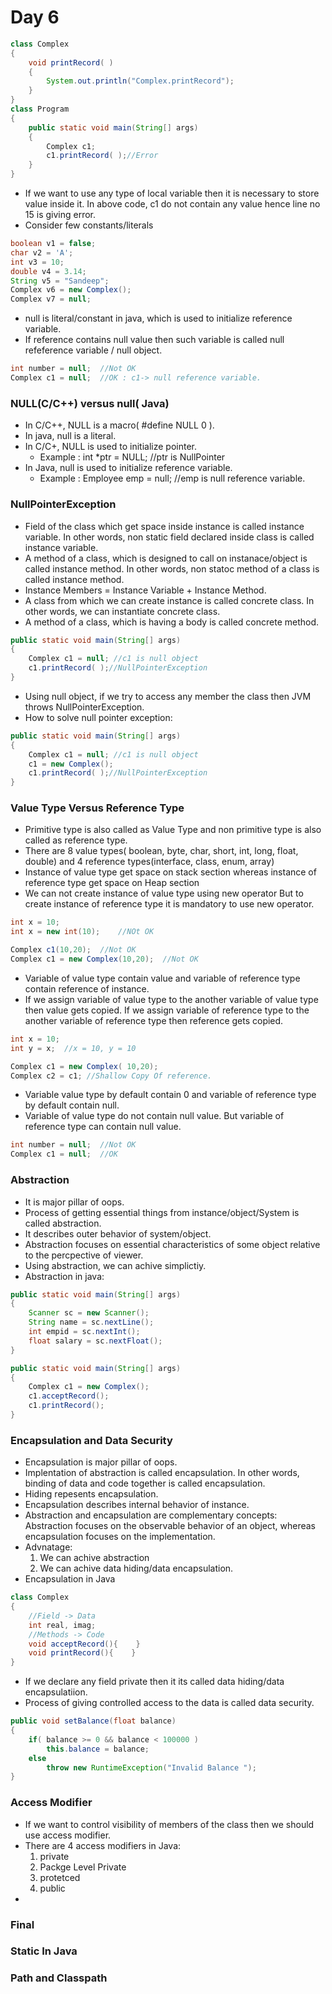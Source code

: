 # Day 6
```java
class Complex
{
    void printRecord( )
    {
        System.out.println("Complex.printRecord");
    }
}
class Program
{
    public static void main(String[] args) 
    {
        Complex c1;
        c1.printRecord( );//Error
    }
}
```
* If we want to use any type of local variable then it is necessary to store value inside it. In above code, c1 do not contain any value hence line no 15 is giving error.
* Consider few constants/literals
```java
boolean v1 = false;
char v2 = 'A';
int v3 = 10;
double v4 = 3.14;
String v5 = "Sandeep";
Complex v6 = new Complex();
Complex v7 = null;
```
* null is literal/constant in java, which is used to initialize reference variable.
* If reference contains null value then such variable is called null refeference variable / null object.
```java
int number = null;  //Not OK
Complex c1 = null;  //OK : c1-> null reference variable.
```
### NULL(C/C++) versus null( Java)
* In C/C++, NULL is a macro( #define NULL 0 ).
* In java, null is a literal.
* In C/C+, NULL is used to initialize pointer. 
    - Example : int *ptr = NULL;    //ptr is NullPointer
* In Java, null is used to initialize reference variable.
    - Example : Employee emp = null; //emp is null reference variable.
### NullPointerException
* Field of the class which get space inside instance is called instance variable. In other words, non static field declared inside class is called instance variable.
* A method of a class, which is designed to call on instanace/object is called instance method. In other words, non statoc method of a class is called instance method.
* Instance Members = Instance Variable + Instance Method.
* A class from which we can create instance is called concrete class. In other words, we can instantiate concrete class.
* A method of a class, which is having a body is called concrete method.
```java
public static void main(String[] args) 
{
    Complex c1 = null; //c1 is null object
    c1.printRecord( );//NullPointerException
}
```
* Using null object, if we try to access any member the class then JVM throws NullPointerException.
* How to solve null pointer exception:
```java
public static void main(String[] args) 
{
    Complex c1 = null; //c1 is null object
    c1 = new Complex();
    c1.printRecord( );//NullPointerException
}
```
### Value Type Versus Reference Type
* Primitive type is also called as Value Type and non primitive type is also called as reference type.
* There are 8 value types( boolean, byte, char, short, int, long, float, double) and 4 reference types(interface, class, enum, array)
* Instance of value type get space on stack section whereas instance of reference type get space on Heap section
* We can not create instance of value type using new operator But to create instance of reference type it is mandatory to use new operator.
```java
int x = 10;
int x = new int(10);    //NOt OK

Complex c1(10,20);  //Not OK
Complex c1 = new Complex(10,20);  //Not OK
```
* Variable of value type contain value and variable of reference type contain reference of instance.
* If we assign variable of value type to the another variable of value type then value gets copied. If we assign variable of reference type to the another variable of reference type then reference gets copied.
```java
int x = 10;
int y = x;  //x = 10, y = 10

Complex c1 = new Complex( 10,20);
Complex c2 = c1; //Shallow Copy Of reference.
```
* Variable value type by default contain 0 and variable of reference type by default contain null.
* Variable of value type do not contain null value. But variable of reference type can contain null value.
```java
int number = null;  //Not OK
Complex c1 = null;  //OK
```
### Abstraction
* It is major pillar of oops.
* Process of getting essential things from instance/object/System is called abstraction.
* It describes outer behavior of system/object.
* Abstraction focuses on essential characteristics of some object relative to the percpective of viewer.
* Using abstraction, we can achive simplictiy.
* Abstraction in java:
```java
public static void main(String[] args) 
{
    Scanner sc = new Scanner();
    String name = sc.nextLine();
    int empid = sc.nextInt();
    float salary = sc.nextFloat();
}
```
```java
public static void main(String[] args) 
{
    Complex c1 = new Complex();
    c1.acceptRecord();
    c1.printRecord();    
}
```
### Encapsulation and Data Security
* Encapsulation is major pillar of oops.
* Implentation of abstraction is called encapsulation. In other words, binding of data and code together is called encapsulation.
* Hiding repesents encapsulation.
* Encapsulation describes internal behavior of instance.
* Abstraction and encapsulation are complementary concepts: Abstraction focuses on the observable behavior of an object, whereas encapsulation focuses on the implementation. 
* Advnatage:
    1. We can achive abstraction
    2. We can achive data hiding/data encapsulation.
* Encapsulation in Java
```java
class Complex
{
    //Field -> Data
    int real, imag;
    //Methods -> Code
    void acceptRecord(){    }
    void printRecord(){    }
}
``` 
* If we declare any field private then it its called data hiding/data encapsulatiion.
* Process of giving controlled access to the data is called data security.
```java
public void setBalance(float balance) 
{
    if( balance >= 0 && balance < 100000 )
        this.balance = balance;
    else
        throw new RuntimeException("Invalid Balance ");
}
```
### Access Modifier
* If we want to control visibility of members of the class then we should use access modifier.
* There are 4 access modifiers in Java:
    1. private
    2. Packge Level Private
    3. protetced
    4. public
* 
### Final
### Static In Java
### Path and Classpath
